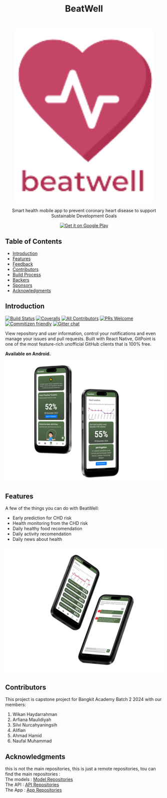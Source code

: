 <h1 align="center"> BeatWell </h1> <br>
<p align="center">
  <a href="https://gitpoint.co/">
    <img alt="GitPoint" title="GitPoint" src="./logo.png" width="450">
  </a>
</p>

<p align="center">
  Smart health mobile app to prevent coronary heart disease to support
 Sustainable Development Goals
</p>
<p align="center">
  <a href="https://play.google.com/store/apps/details?id=com.gitpoint">
    <img alt="Get it on Google Play" title="Google Play" src="http://i.imgur.com/mtGRPuM.png" width="140">
  </a>
</p>

<!-- START doctoc generated TOC please keep comment here to allow auto update -->
<!-- DON'T EDIT THIS SECTION, INSTEAD RE-RUN doctoc TO UPDATE -->

## Table of Contents

- [Introduction](#introduction)
- [Features](#features)
- [Feedback](#feedback)
- [Contributors](#contributors)
- [Build Process](#build-process)
- [Backers](#backers-)
- [Sponsors](#sponsors-)
- [Acknowledgments](#acknowledgments)

<!-- END doctoc generated TOC please keep comment here to allow auto update -->

## Introduction

[![Build Status](https://img.shields.io/travis/gitpoint/git-point.svg?style=flat-square)](https://travis-ci.org/gitpoint/git-point)
[![Coveralls](https://img.shields.io/coveralls/github/gitpoint/git-point.svg?style=flat-square)](https://coveralls.io/github/gitpoint/git-point)
[![All Contributors](https://img.shields.io/badge/all_contributors-73-orange.svg?style=flat-square)](./CONTRIBUTORS.md)
[![PRs Welcome](https://img.shields.io/badge/PRs-welcome-brightgreen.svg?style=flat-square)](http://makeapullrequest.com)
[![Commitizen friendly](https://img.shields.io/badge/commitizen-friendly-brightgreen.svg?style=flat-square)](http://commitizen.github.io/cz-cli/)
[![Gitter chat](https://img.shields.io/badge/chat-on_gitter-008080.svg?style=flat-square)](https://gitter.im/git-point)

View repository and user information, control your notifications and even manage your issues and pull requests. Built with React Native, GitPoint is one of the most feature-rich unofficial GitHub clients that is 100% free.

**Available on Android.**

<p align="center">
  <img src = "./asset/mockup-1.png" width=700>
</p>

## Features

A few of the things you can do with BeatWell:

- Early prediction for CHD risk
- Health monitoring from the CHD risk
- Daily healthy food recomendation
- Daily activity recomendation
- Daily news about health

<p align="center">
  <img src = "./asset/mockup-2.png" width=700>
</p>

## Contributors

This project is capstone project for Bangkit Academy Batch 2 2024 with our members:

1. Wikan Haydarrahman
2. Arfiana Maulidiyah
3. Silvi Nurcahyaningsih
4. Alifian
5. Ahmad Hamid
6. Naufal Muhammad

## Acknowledgments

this is not the main repositories, this is just a remote repositories, tou can find the main repositories : <br>
The models : <a href=" https://github.com/Kannnnz/BeatWell-Models">Model Repositories</a> <br>
The API : <a href="https://github.com/alif40550/BeatWell-API"> API Repositories </a> <br>
The App : <a href="https://github.com/nopal72/beatWell-apps "> App Repositories </a>
